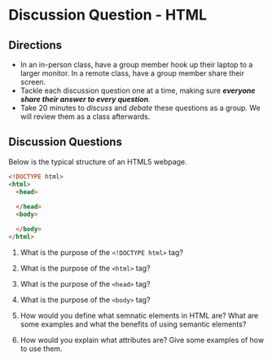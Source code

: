 # Discussion Question - HTML

## Directions
- In an in-person class, have a group member hook up their laptop to a larger monitor. In a remote class, have a group member share their screen.
- Tackle each discussion question one at a time, making sure **_everyone share their answer to every question_**. 
- Take 20 minutes to _discuss_ and _debate_ these questions as a group. We will review them as a class afterwards. 


## Discussion Questions

Below is the typical structure of an HTML5 webpage.

```html
<!DOCTYPE html>
<html>
  <head>
  
  </head>
  <body>

  </body>
</html>
```

1. What is the purpose of the `<!DOCTYPE html>` tag?

2. What is the purpose of the `<html>` tag?

3. What is the purpose of the `<head>` tag?

4. What is the purpose of the `<body>` tag?

5. How would you define what semnatic elements in HTML are? What are some examples and what the benefits of using semantic elements?

6. How would you explain what attributes are? Give some examples of how to use them.
